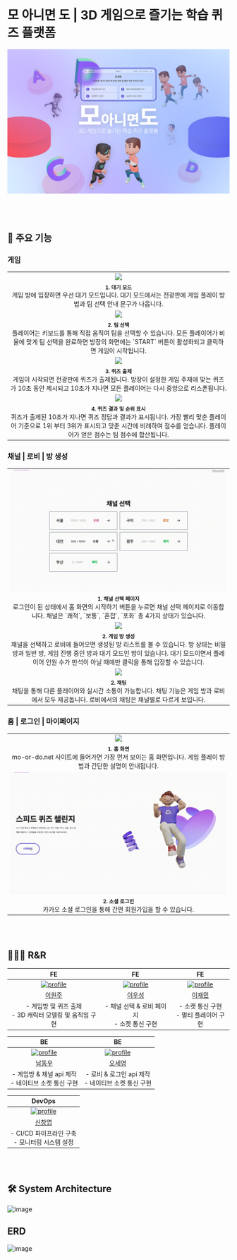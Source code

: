 # 모 아니면 도 | 3D 게임으로 즐기는 학습 퀴즈 플랫폼

![image](./README.assets/thumbnail.png)
</br></br>
</br></br>

## 🌟 주요 기능

### 게임

<table>
  <tbody>
    <tr>
      <td align="center" valign="top" width="25%" ><img width="100%" src="./README.assets/대기모드.gif"/><br /><sub><b>1. 대기 모드 </b></sub><br />
      게임 방에 입장하면 우선 대기 모드입니다. 대기 모드에서는 전광판에 게임 플레이 방법과 팀 선택 안내 문구가 나옵니다.
      </td>
    </tr>
    <tr>
      <td align="center" valign="top" width="25%" ><img width="100%" src="./README.assets/팀-선택-및-시작-버튼-활성화.gif"/><br /><sub><b>2. 팀 선택</b></sub><br />
      플레이어는 키보드를 통해 직접 움직여 팀을 선택할 수 있습니다. 모든 플레이어가 비율에 맞게 팀 선택을 완료하면 방장의 화면에는 `START` 버튼이 활성화되고 클릭하면 게임이 시작됩니다.
      </td>
    </tr>
    <tr>
      <td align="center" valign="top" width="25%" ><img width="100%" src="./README.assets/퀴즈-출제.gif"/><br /><sub><b>3. 퀴즈 출제</b></sub><br />
      게임이 시작되면 전광판에 퀴즈가 출제됩니다. 방장이 설정한 게임 주제에 맞는 퀴즈가 10초 동안 제시되고 10초가 지나면 모든 플레이어는 다시 중앙으로 리스폰됩니다.
      </td>
    </tr>
    <tr>
      <td align="center" valign="top" width="25%" ><img width="100%" src="./README.assets/정답-및-등수-표시.gif"/><br /><sub><b>4. 퀴즈 결과 및 순위 표시</b></sub><br />
      퀴즈가 출제된 10초가 지나면 퀴즈 정답과 결과가 표시됩니다. 가장 빨리 맞춘 플레이어 기준으로 1위 부터 3위가 표시되고 맞춘 시간에 비례하여 점수를 얻습니다. 플레이어가 얻은 점수는 팀 점수에 합산됩니다.
      </td>
    </tr>
  </tbody>
</table>


### 채널 | 로비 | 방 생성

<table>
  <tbody>
    <tr>
      <td align="center" valign="top" width="25%" ><img width="100%" src="./README.assets/채널-선택.gif"/><br /><sub><b>1. 채널 선택 페이지</b></sub><br />
      로그인이 된 상태에서 홈 화면의 시작하기 버튼을 누르면 채널 선택 페이지로 이동합니다. 채널은 `쾌적`, `보통`, `혼잡`, `포화` 총 4가지 상태가 있습니다.
      </td>
    </tr>
    <tr>
      <td align="center" valign="top" width="25%" ><img width="100%" src="./README.assets/게임방_생성.gif"/><br /><sub><b>2. 게임 방 생성</b></sub><br />
      채널을 선택하고 로비에 들어오면 생성된 방 리스트를 볼 수 있습니다. 방 상태는 비밀 방과 일반 방, 게임 진행 중인 방과 대기 모드인 방이 있습니다. 대기 모드이면서 플레이어 인원 수가 만석이 아닐 때에만 클릭을 통해 입장할 수 있습니다.
      </td>
    </tr>
    <tr>
      <td align="center" valign="top" width="25%" ><img width="100%" src="./README.assets/채팅.gif"/><br /><sub><b>2. 채팅</b></sub><br />
      채팅을 통해 다른 플레이어와 실시간 소통이 가능합니다. 채팅 기능은 게임 방과 로비에서 모두 제공돕니다. 로비에서의 채팅은 채널별로 다르게 보입니다.
      </td>
    </tr>
  </tbody>
</table>

### 홈 | 로그인 | 마이페이지

<table>
  <tbody>
    <tr>
      <td align="center" valign="top" width="25%" ><img width="100%" src="./README.assets/홈화면.gif"/><br /><sub><b>1. 홈 화면</b></sub><br />
      mo-or-do.net 사이트에 들어가면 가장 먼저 보이는 홈 화면입니다. 게임 플레이 방법과 간단한 설명이 안내됩니다.
      </td>
    </tr>
    <tr>
      <td align="center" valign="top" width="25%" ><img width="100%" src="./README.assets/로그인.gif"/><br /><sub><b>2. 소셜 로그인</b></sub><br />
      카카오 소셜 로그인을 통해 간편 회원가입을 할 수 있습니다.
      </td>
    </tr>
  </tbody>
</table>

</br></br>

## 👩🏻‍💻 R&R

|                                                                       FE                                                                       |                                                                          FE                                                                          |                                                                        FE                                                                         |
| :--------------------------------------------------------------------------------------------------------------------------------------------: | :--------------------------------------------------------------------------------------------------------------------------------------------------: | :-----------------------------------------------------------------------------------------------------------------------------------------------: |
| <a href="https://github.com/3o14"><img src="https://avatars.githubusercontent.com/u/101818687?v=4" alt="profile" width="140" height="140"></a> | <a href="https://github.com/leewooseong"><img src="https://avatars.githubusercontent.com/u/42796944?v=4" alt="profile" width="140" height="140"></a> | <a href="https://github.com/Chosamee"><img src="https://avatars.githubusercontent.com/u/48636376?v=4" alt="profile" width="140" height="140"></a> |
|                                                       [이원주](https://github.com/3o14)                                                        |                                                       [이우성](https://github.com/leewooseong)                                                       |                                                       [이재민](https://github.com/Chosamee)                                                       |
|                                          - 게임방 및 퀴즈 출제 <br/>- 3D 캐릭터 모델링 및 움직임 구현                                          |                                                   - 채널 선택 & 로비 페이지 <br/>- 소켓 통신 구현                                                    |                                                    - 소켓 통신 구현 <br/>- 멀티 플레이어 구현                                                     |

|                                                                         BE                                                                         |                                                                        BE                                                                        |
| :------------------------------------------------------------------------------------------------------------------------------------------------: | :----------------------------------------------------------------------------------------------------------------------------------------------: |
| <a href="https://github.com/WhalesBob"><img src="https://avatars.githubusercontent.com/u/96509257?v=4" alt="profile" width="140" height="140"></a> | <a href="https://github.com/osy9536"><img src="https://avatars.githubusercontent.com/u/76714304?v=4" alt="profile" width="140" height="140"></a> |
|                                                       [남동우](https://github.com/WhalesBob)                                                       |                                                       [오세영](https://github.com/osy9536)                                                       |
|                                              - 게임방 & 채널 api 제작 <br/>- 네이티브 소켓 통신 구현                                               |                                             - 로비 & 로그인 api 제작 <br/>- 네이티브 소켓 통신 구현                                              |

|                                                                         DevOps                                                                          |
| :-----------------------------------------------------------------------------------------------------------------------------------------------------: |
| <a href="https://github.com/404-not-foundl"><img src="https://avatars.githubusercontent.com/u/69495305?v=4" alt="profile" width="140" height="140"></a> |
|                                                       [신창엽](https://github.com/404-not-foundl)                                                       |
|                                                          - CI/CD 파이프라인 구축 <br/>- 모니터링 시스템 설정 |

</br></br>

## 🛠️ System Architecture

![image](/README.assets/architecture.png)

## ERD

![image](/README.assets/erd.png)

